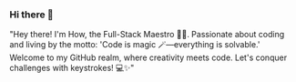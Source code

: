 ### Hi there 👋
"Hey there! I'm How, the Full-Stack Maestro 🧙‍♂️. Passionate about coding and living by the motto: 'Code is magic 🪄—everything is solvable.' Welcome to my GitHub realm, where creativity meets code. Let's conquer challenges with keystrokes! 💻✨"

<!--
**Howwoh1996/Howwoh1996** is a ✨ _special_ ✨ repository because its `README.md` (this file) appears on your GitHub profile.

Here are some ideas to get you started:

- 🔭 I’m currently working on ...
- 🌱 I’m currently learning ...
- 👯 I’m looking to collaborate on ...
- 🤔 I’m looking for help with ...
- 💬 Ask me about ...
- 📫 How to reach me: ...
- 😄 Pronouns: ...
- ⚡ Fun fact: ...
-->
